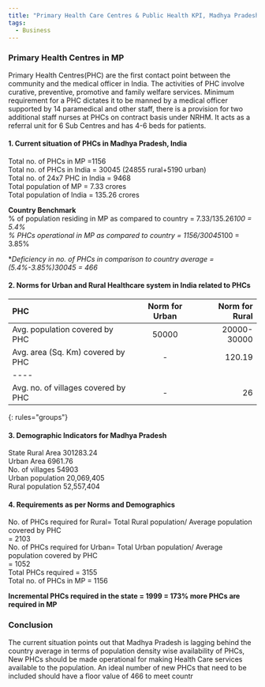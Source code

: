 ```yaml
---
title: "Primary Health Care Centres & Public Health KPI, Madhya Pradesh, India"
tags:
  - Business
---
```

### Primary Health Centres in MP 

Primary Health Centres(PHC) are the first contact point between the community and the medical officer in India. The activities of PHC involve curative, preventive, promotive and family welfare services. 
Minimum requirement for a PHC dictates it to be manned by a medical officer supported by 14 paramedical and other staff, there is a provision for two additional staff nurses at PHCs on contract basis under NRHM. It acts as a referral unit for 6 Sub Centres and has 4-6 beds for patients. 

#### 1. Current situation of PHCs in Madhya Pradesh, India 

Total no. of PHCs in MP     =1156  
Total no. of PHCs in India  = 30045 (24855 rural+5190 urban)    
Total no. of 24x7 PHC in India = 9468  
Total population of MP         = 7.33 crores  
Total population of India      = 135.26 crores  

**Country Benchmark**  
% of population residing in MP as compared to country = 7.33/135.26*100 = 5.4%  
% PHCs operational in MP as compared to country = 1156/30045*100 = 3.85%  

**Deficiency in no. of PHCs in comparison to country average = (5.4%-3.85%)*30045 = 466**  

#### 2. Norms for Urban and Rural Healthcare system in India related to PHCs

| PHC                                | Norm for Urban | Norm for Rural |
|:-----------------------------------|:--------------:|---------------:|
| Avg. population covered by PHC     |      50000     |  20000-30000   |
| Avg. area (Sq. Km) covered by PHC  |        -       |     120.19     |
|----
| Avg. no. of villages covered by PHC|        -       |       26       |
{: rules="groups"}

#### 3. Demographic Indicators for Madhya Pradesh

State	Rural Area  301283.24  
Urban Area          6961.76  
No. of villages     54903  
Urban population    20,069,405  	
Rural population    52,557,404  

#### 4. Requirements as per Norms and Demographics

No. of PHCs required for Rural= Total Rural population/ Average population covered by PHC  
			      = 2103  
No. of PHCs required for Urban= Total Urban population/ Average population covered by PHC  
			      = 1052  
Total PHCs required           = 3155  
Total no. of PHCs in MP       = 1156  

**Incremental PHCs required in the state = 1999 = 173% more PHCs are required in MP**    

### Conclusion
The current situation points out that Madhya Pradesh is lagging behind the country average in terms of population density wise availability of PHCs, New PHCs should be made operational for making Health Care services available to the population. An ideal number of new PHCs that need to be included should have a floor value of 466 to meet countr
